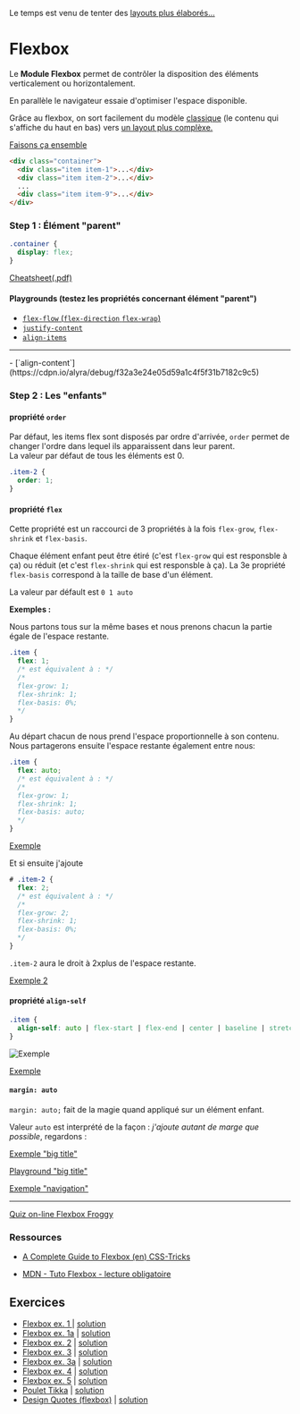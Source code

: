 Le temps est venu de tenter des [layouts plus élaborés...](https://wp-pehaa.xyz/assets/layout.mp4)

# Flexbox

Le **Module Flexbox** permet de contrôler la disposition des éléments verticalement ou horizontalement.

En parallèle le navigateur essaie d'optimiser l'espace disponible.

Grâce au flexbox, on sort facilement du modèle [classique](https://codepen.io/alyra/debug/eYJZMVa) (le contenu qui s'affiche du haut en bas)</a> vers [un layout plus complèxe.](https://codepen.io/alyra/debug/e115e4a915987967ec21f41b96c37456?editors=1100)

[Faisons ça ensemble](https://codepen.io/alyra/pen/eYJZMVa)

```html
<div class="container">
  <div class="item item-1">...</div>
  <div class="item item-2">...</div>
  ...
  <div class="item item-9">...</div>
</div>
```

### Step 1 : Élément "parent"

```css
.container {
  display: flex;
}
```

[Cheatsheet(.pdf)](https://assets.codepen.io/4515922/FlexCheatsheetParent.pdf)

#### Playgrounds (testez les propriétés concernant élément "parent")

- [`flex-flow` (`flex-direction` `flex-wrap`)](https://cdpn.io/alyra/debug/d0ef4e9fed51c6dcf0de9d423b642243)
- [`justify-content`](https://cdpn.io/alyra/debug/572a2fe40e375d00d458afdc37768a68)
- [`align-items`](https://cdpn.io/alyra/debug/9aaec9c3fa5928e7cbf845ccac43ba34)
<hr>
- [`align-content`](https://cdpn.io/alyra/debug/f32a3e24e05d59a1c4f5f31b7182c9c5)

### Step 2 : Les "enfants"

#### propriété `order`

Par défaut, les items flex sont disposés par ordre d'arrivée, `order` permet de changer l'ordre dans lequel ils apparaissent dans leur parent.  
La valeur par défaut de tous les éléments est 0.

```css
.item-2 {
  order: 1;
}
```

#### propriété `flex`

Cette propriété est un raccourci de 3 propriétés à la fois `flex-grow`, `flex-shrink` et `flex-basis`.

Chaque élément enfant peut être étiré (c'est `flex-grow` qui est responsble à ça) ou réduit (et c'est `flex-shrink` qui est responsble à ça). La 3e propriété `flex-basis` correspond à la taille de base d'un élément.

La valeur par défault est `0 1 auto`

**Exemples :**

Nous partons tous sur la même bases et nous prenons chacun la partie égale de l'espace restante.

```css
.item {
  flex: 1;
  /* est équivalent à : */
  /*
  flex-grow: 1;
  flex-shrink: 1;
  flex-basis: 0%;
  */
}
```

Au départ chacun de nous prend l'espace proportionnelle à son contenu. Nous partagerons ensuite l'espace restante également entre nous:

```css
.item {
  flex: auto;
  /* est équivalent à : */
  /*
  flex-grow: 1;
  flex-shrink: 1;
  flex-basis: auto;
  */
}
```

[Exemple](https://cdpn.io/alyra/debug/d8c627f95d09e10c1e6f32269bba9493)

Et si ensuite j'ajoute

```css
# .item-2 {
  flex: 2;
  /* est équivalent à : */
  /*
  flex-grow: 2;
  flex-shrink: 1;
  flex-basis: 0%;
  */
}
```

`.item-2` aura le droit à 2xplus de l'espace restante.

[Exemple 2](https://codepen.io/alyra/pen/GRoZXEX)

#### propriété `align-self`

```css
.item {
  align-self: auto | flex-start | flex-end | center | baseline | stretch;
}
```

![Exemple](https://assets.codepen.io/4515922/alignself.png)

[Exemple](https://codepen.io/alyra/pen/pogyOLJ)

#### `margin: auto`

`margin: auto;` fait de la magie quand appliqué sur un élément enfant.

Valeur `auto` est interprété de la façon : _j'ajoute autant de marge que possible_, regardons :

[Exemple "big title"](https://codepen.io/alyra/pen/NWxNLmP)

[Playground "big title"](https://cdpn.io/alyra/debug/4b5981bfbfd5ae69b759661cc5de9119)

[Exemple "navigation"](https://codepen.io/alyra/pen/jOWqepw)

<hr>

[Quiz on-line Flexbox Froggy](https://flexboxfroggy.com/#fr)

### Ressources

- [A Complete Guide to Flexbox (en) CSS-Tricks](https://css-tricks.com/snippets/css/a-guide-to-flexbox/)

- [MDN - Tuto Flexbox - lecture obligatoire](https://developer.mozilla.org/fr/docs/Apprendre/CSS/CSS_layout/Flexbox)

## Exercices

- [Flexbox ex. 1 ](https://codepen.io/alyra/pen/GRoqJxR) | [solution](https://codepen.io/alyra/pen/84a9f8a69b6243deb2b95fe93aa74316)
- [Flexbox ex. 1a](https://codepen.io/alyra/pen/PoZzqaP) | [solution](https://codepen.io/alyra/pen/8b774f4e71b7eb7946a15dbb378d862b)
- [Flexbox ex. 2](https://codepen.io/alyra/pen/WNrxvqO) | [solution](https://codepen.io/alyra/pen/9a050e3c91e9029cd2096770f37876e4)
- [Flexbox ex. 3](https://codepen.io/alyra/pen/VwejvZw) | [solution](https://codepen.io/alyra/pen/1a040d1d180f068547f1b0c6f931e071)
- [Flexbox ex. 3a](https://codepen.io/alyra/pen/xxZOwxB) | [solution](https://codepen.io/alyra/pen/d9f7f2e28a301e7e3a2b9c70d5d945a6)
- [Flexbox ex. 4](https://codepen.io/alyra/pen/RwrRWGa) | [solution](https://codepen.io/alyra/pen/d88f38824dc4c48923c7f067642baa93)
- [Flexbox ex. 5](https://codepen.io/alyra/pen/qBbNOod) | [solution](https://codepen.io/alyra/pen/4713d0afd1668d23a263bc14ad9b89da)
- [Poulet Tikka](https://codepen.io/alyra/pen/GRpVexo) | [solution](https://codepen.io/alyra/pen/e345eab877855ce5b5c1457688a56fea)
- [Design Quotes (flexbox)](https://codepen.io/alyra/pen/XWXraxW) | [solution](https://codepen.io/alyra/pen/9ede43cefbc1b8e2815f178ffac4507d)

